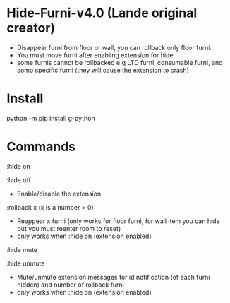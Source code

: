 # Hide-Furni-v4.0 (Lande original creator)
- Disappear furni from floor or wall, you can rollback only floor furni.
- You must move furni after enabling extension for hide
- some furnis cannot be rollbacked e.g LTD furni, consumable furni, and somo specific furni (they will cause the extension to crash)

# Install
python -m pip install g-python

# Commands
:hide on

:hide off
- Enable/disable the extension

:rollback x (x is a number > 0)
- Reappear x furni (only works for floor furni, for wall item you can hide but you must reenter room to reset)
- only works when :hide on (extension enabled)

:hide mute

:hide unmute
- Mute/unmute extension messages for id notification (of each furni hidden) and number of rollback furni
- only works when :hide on (extension enabled)
